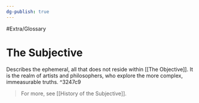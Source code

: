 ```yaml
---
dg-publish: true
---
```

#Extra/Glossary 
# The Subjective

Describes the ephemeral, all that does not reside within [[The Objective]]. It is the realm of artists and philosophers, who explore the more complex, immeasurable truths. ^3247c9

> For more, see [[History of the Subjective]].